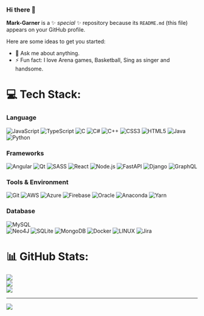 ### Hi there 👋


**Mark-Garner** is a ✨ _special_ ✨ repository because its `README.md` (this file) appears on your GitHub profile.

Here are some ideas to get you started:
- 💬 Ask me about anything.
- ⚡ Fun fact: I love Arena games, Basketball, Sing as singer and handsome.


# 💻 Tech Stack:

### Language 

![JavaScript](https://img.shields.io/badge/javascript-%23323330.svg?style=for-the-badge&logo=javascript&logoColor=%23F7DF1E) 
![TypeScript](https://img.shields.io/badge/typescript-%23007ACC.svg?style=for-the-badge&logo=typescript&logoColor=white) 
![C](https://img.shields.io/badge/c-%2300599C.svg?style=for-the-badge&logo=c&logoColor=white) 
![C#](https://img.shields.io/badge/c%23-%23239120.svg?style=for-the-badge&logo=c-sharp&logoColor=white) 
![C++](https://img.shields.io/badge/c++-%2300599C.svg?style=for-the-badge&logo=c%2B%2B&logoColor=white) 
![CSS3](https://img.shields.io/badge/css3-%231572B6.svg?style=for-the-badge&logo=css3&logoColor=white) 
![HTML5](https://img.shields.io/badge/html5-%23E34F26.svg?style=for-the-badge&logo=html5&logoColor=white) 
![Java](https://img.shields.io/badge/java-%23ED8B00.svg?style=for-the-badge&logo=java&logoColor=white) 
![Python](https://img.shields.io/badge/python-3670A0?style=for-the-badge&logo=python&logoColor=ffdd54) 


### Frameworks

![Angular](https://img.shields.io/badge/angular-%23DD0031.svg?style=for-the-badge&logo=angular&logoColor=white) 
![Qt](https://img.shields.io/badge/Qt-%23217346.svg?style=for-the-badge&logo=Qt&logoColor=white) 
![SASS](https://img.shields.io/badge/SASS-hotpink.svg?style=for-the-badge&logo=SASS&logoColor=white)
![React](https://img.shields.io/badge/React-hotpink%23DD0031.svg?style=for-the-badge&logo=React&logoColor=white) 
![Node.js](https://img.shields.io/badge/node.js-hotpink%23DD0031.svg?style=for-the-badge&logo=node.js&logoColor=white) 
![FastAPI](https://img.shields.io/badge/FastAPI-%23217346.svg?style=for-the-badge&logo=FastAPI&logoColor=white) 
![Django](https://img.shields.io/badge/django-hotpink.svg?style=for-the-badge&logo=Django&logoColor=white) 
![GraphQL](https://img.shields.io/badge/GraphQL-gray.svg?style=for-the-badge&logo=GraphQL&logoColor=white) 

### Tools & Environment
![Git](https://img.shields.io/badge/Git-%23DD0031.svg?style=for-the-badge&logo=Git&logoColor=white) 
![AWS](https://img.shields.io/badge/AWS-%23FF9900.svg?style=for-the-badge&logo=amazon-aws&logoColor=white) 
![Azure](https://img.shields.io/badge/azure-%230072C6.svg?style=for-the-badge&logo=azure-devops&logoColor=white) 
![Firebase](https://img.shields.io/badge/firebase-%23039BE5.svg?style=for-the-badge&logo=firebase) 
![Oracle](https://img.shields.io/badge/Oracle-F80000?style=for-the-badge&logo=oracle&logoColor=white) 
![Anaconda](https://img.shields.io/badge/Anaconda-%2344A833.svg?style=for-the-badge&logo=anaconda&logoColor=white) 
![Yarn](https://img.shields.io/badge/yarn-%232C8EBB.svg?style=for-the-badge&logo=yarn&logoColor=white) 

### Database
![MySQL](https://img.shields.io/badge/mysql-%23DD0031.svg?style=for-the-badge&logo=mysql&logoColor=white) 	
![Neo4J](https://img.shields.io/badge/Neo4j-008CC1?style=for-the-badge&logo=neo4j&logoColor=white) 
![SQLite](https://img.shields.io/badge/sqlite-%2307405e.svg?style=for-the-badge&logo=sqlite&logoColor=white) 
![MongoDB](https://img.shields.io/badge/MongoDB-%234ea94b.svg?style=for-the-badge&logo=mongodb&logoColor=white) ![Docker](https://img.shields.io/badge/docker-%230db7ed.svg?style=for-the-badge&logo=docker&logoColor=white) ![LINUX](https://img.shields.io/badge/Linux-FCC624?style=for-the-badge&logo=linux&logoColor=black) ![Jira](https://img.shields.io/badge/jira-%230A0FFF.svg?style=for-the-badge&logo=jira&logoColor=white)

# 📊 GitHub Stats:
![](https://github-readme-stats.vercel.app/api?username=Athena-angel&theme=dark&hide_border=false&include_all_commits=false&count_private=false)<br/>
![](https://github-readme-streak-stats.herokuapp.com/?user=Athena-angel&theme=dark&hide_border=false)<br/>
![](https://github-readme-stats.vercel.app/api/top-langs/?username=Athena-angel&theme=dark&hide_border=false&include_all_commits=false&count_private=false&layout=compact)

---
[![](https://visitcount.itsvg.in/api?id=Athena-angel&icon=0&color=0)](https://visitcount.itsvg.in)

<!-- Proudly created with GPRM ( https://gprm.itsvg.in ) -->
